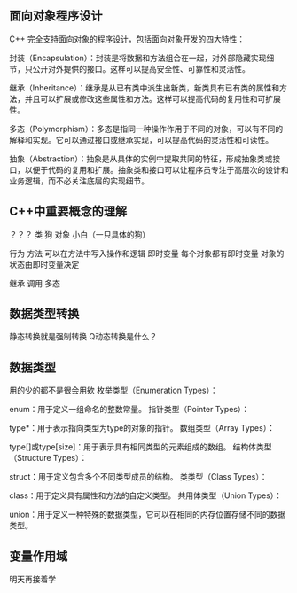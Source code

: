 ## 面向对象程序设计
C++ 完全支持面向对象的程序设计，包括面向对象开发的四大特性：

封装（Encapsulation）：封装是将数据和方法组合在一起，对外部隐藏实现细节，只公开对外提供的接口。这样可以提高安全性、可靠性和灵活性。

继承（Inheritance）：继承是从已有类中派生出新类，新类具有已有类的属性和方法，并且可以扩展或修改这些属性和方法。这样可以提高代码的复用性和可扩展性。

多态（Polymorphism）：多态是指同一种操作作用于不同的对象，可以有不同的解释和实现。它可以通过接口或继承实现，可以提高代码的灵活性和可读性。

抽象（Abstraction）：抽象是从具体的实例中提取共同的特征，形成抽象类或接口，以便于代码的复用和扩展。抽象类和接口可以让程序员专注于高层次的设计和业务逻辑，而不必关注底层的实现细节。

## C++中重要概念的理解
？？？
类 狗 
对象 小白（一只具体的狗）

行为
方法 可以在方法中写入操作和逻辑
即时变量 每个对象都有即时变量 对象的状态由即时变量决定

继承
调用
多态

## 数据类型转换
静态转换就是强制转换
Q动态转换是什么？

## 数据类型
用的少的都不是很会用欸
枚举类型（Enumeration Types）：

enum：用于定义一组命名的整数常量。
指针类型（Pointer Types）：

type*：用于表示指向类型为type的对象的指针。
数组类型（Array Types）：

type[]或type[size]：用于表示具有相同类型的元素组成的数组。
结构体类型（Structure Types）：

struct：用于定义包含多个不同类型成员的结构。
类类型（Class Types）：

class：用于定义具有属性和方法的自定义类型。
共用体类型（Union Types）：

union：用于定义一种特殊的数据类型，它可以在相同的内存位置存储不同的数据类型。

## 变量作用域
明天再接着学


